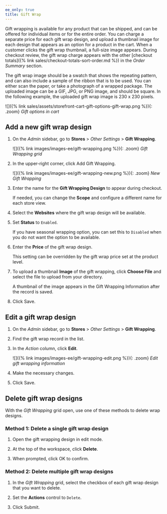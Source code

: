 ```yaml
---
ee_only: true
title: Gift Wrap
---
```


Gift wrapping is available for any product that can be shipped, and can be offered for individual items or for the entire order. You can charge a separate price for each gift wrap design, and upload a thumbnail image for each design that appears as an option for a product in the cart. When a customer clicks the gift wrap thumbnail, a full-size image appears. During checkout review, the gift wrap charge appears with the other [checkout totals]({% link sales/checkout-totals-sort-order.md %}) in the _Order Summary_ section.

The gift wrap image should be a swatch that shows the repeating pattern, and can also include a sample of the ribbon that is to be used. You can either scan the paper, or take a photograph of a wrapped package. The uploaded image can be a GIF, JPG, or PNG image, and should be square. In the following example, the uploaded gift wrap image is 230 x 230 pixels.

![]({% link sales/assets/storefront-cart-gift-options-gift-wrap.png %}){: .zoom}
_Gift options in cart_

## Add a new gift wrap design

1. On the _Admin_ sidebar, go to **Stores** > _Other Settings_ > **Gift Wrapping**.

   ![]({% link images/images-ee/gift-wrapping.png %}){: .zoom}
   _Gift Wrapping grid_

1. In the upper-right corner, click <span class="btn">Add Gift Wrapping</span>.

   ![]({% link images/images-ee/gift-wrapping-new.png %}){: .zoom}
   _New Gift Wrapping_

1. Enter the name for the **Gift Wrapping Design** to appear during checkout.

   If needed, you can change the **Scope** and configure a different name for each store view.

1. Select the **Websites** where the gift wrap design will be available.

1. Set **Status** to `Enabled`.

   If you have seasonal wrapping option, you can set this to `Disabled` when you do not want the option to be available.

1. Enter the **Price** of the gift wrap design.

   This setting can be overridden by the gift wrap price set at the product level.

1. To upload a thumbnail **Image** of the gift wrapping, click **Choose File** and select the file to upload from your directory.

   A thumbnail of the image appears in the Gift Wrapping Information after the record is saved.

1. Click <span class="btn">Save</span>.

## Edit a gift wrap design

1. On the _Admin_ sidebar, go to **Stores** > _Other Settings_ > **Gift Wrapping**.

1. Find the gift wrap record in the list.

1. In the _Action_ column, click **Edit**.

   ![]({% link images/images-ee/gift-wrapping-edit.png %}){: .zoom}
   _Edit gift wrapping information_

1. Make the necessary changes.

1. Click <span class="btn">Save</span>.

## Delete gift wrap designs

With the _Gift Wrapping_ grid open, use one of these methods to delete wrap designs.

### Method 1: Delete a single gift wrap design

1. Open the gift wrapping design in edit mode.

1. At the top of the workspace, click **Delete**.

1. When prompted, click <span class="btn">OK</span> to confirm.

### Method 2: Delete multiple gift wrap designs

1. In the _Gift Wrapping_ grid, select the checkbox of each gift wrap design that you want to delete.

1. Set the **Actions** control to `Delete`.

1. Click <span class="btn">Submit</span>.
